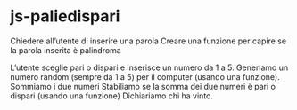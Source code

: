 # js-paliedispari

<!-- Palidroma -->


Chiedere all’utente di inserire una parola
Creare una funzione per capire se la parola inserita è palindroma


<!-- Pari e Dispari -->
L’utente sceglie pari o dispari e inserisce un numero da 1 a 5.
Generiamo un numero random (sempre da 1 a 5) per il computer (usando una funzione).
Sommiamo i due numeri Stabiliamo se la somma dei due numeri è pari o dispari (usando una funzione)
Dichiariamo chi ha vinto.


<!-- workflow -->

<!-- 
- creo una variabile dove faccio inserire al utente una parola 
- creo una 'function' per verificare se la parola e dispari o pari
- creo un altra variabile dove chiedo al utente di inserire un numero da 1 a 5
- genero un numero randomico da 1 a 5
-->
